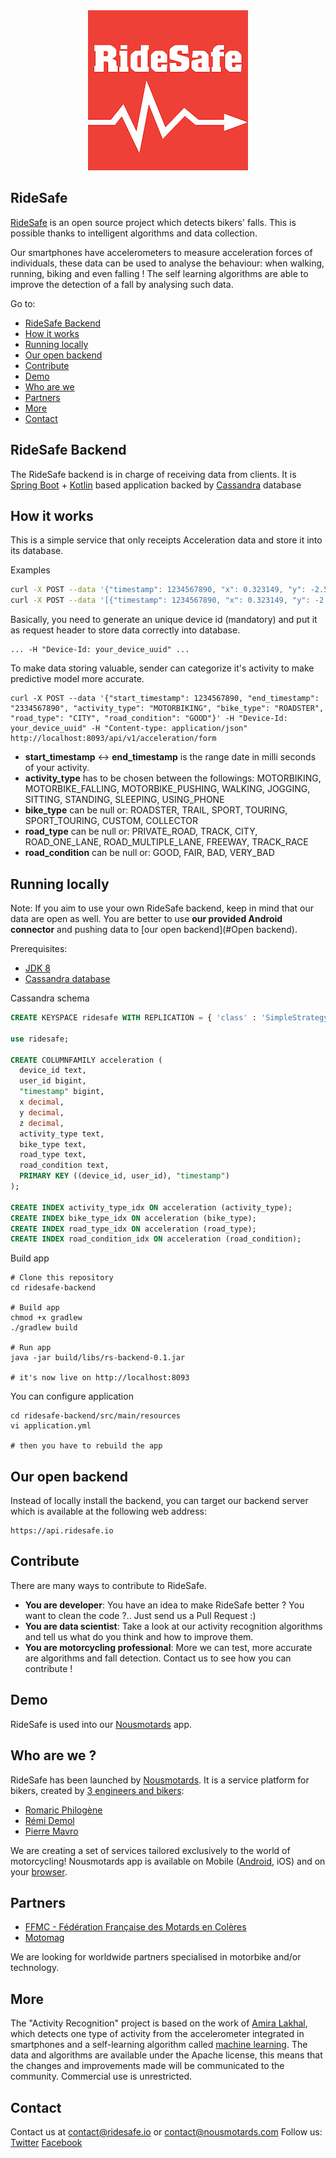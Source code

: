 <center><img src="https://raw.githubusercontent.com/ridesafe/project/gh-pages/ridesafe_256.jpg" ></center>

## RideSafe
[RideSafe](http://www.ridesafe.io) is an open source project which detects bikers' falls. This is possible thanks to intelligent algorithms and data collection.

Our smartphones have accelerometers to measure acceleration forces of individuals, these data can be used to analyse the behaviour: when walking, running, biking and even falling !
The self learning algorithms are able to improve the detection of a fall by analysing such data.

Go to:
* [RideSafe Backend](#ridesafe-backend)
* [How it works](#how-it-works)
* [Running locally](#running-locally)
* [Our open backend](#our-open-backend)
* [Contribute](#contribute)
* [Demo](#demo)
* [Who are we](#who-are-we)
* [Partners](#partners)
* [More](#more)
* [Contact](#contact)

## RideSafe Backend
The RideSafe backend is in charge of receiving data from clients. It is [Spring Boot](http://projects.spring.io/spring-boot/) + [Kotlin](https://kotlinlang.org/) based application backed by [Cassandra](http://cassandra.apache.org/) database

## How it works
This is a simple service that only receipts Acceleration data and store it into its database.

Examples
```bash
curl -X POST --data '{"timestamp": 1234567890, "x": 0.323149, "y": -2.5231, "z": 9.28387237}' -H "Device-Id: your_device_uuid" -H "Content-type: application/json" http://localhost:8093/api/v1/acceleration
curl -X POST --data '[{"timestamp": 1234567890, "x": 0.323149, "y": -2.5231, "z": 9.28387237}, ...]' -H "Device-Id: your_device_uuid" -H "Content-type: application/json" http://localhost:8093/api/v1/accelerations
```

Basically, you need to generate an unique device id (mandatory) and put it as request header to store data correctly into database.
```
... -H "Device-Id: your_device_uuid" ...
```

To make data storing valuable, sender can categorize it's activity to make predictive model more accurate.
```
curl -X POST --data '{"start_timestamp": 1234567890, "end_timestamp": "2334567890", "activity_type": "MOTORBIKING", "bike_type": "ROADSTER", "road_type": "CITY", "road_condition": "GOOD"}' -H "Device-Id: your_device_uuid" -H "Content-type: application/json" http://localhost:8093/api/v1/acceleration/form
```

* **start_timestamp** <-> **end_timestamp** is the range date in milli seconds of your activity.
* **activity_type** has to be chosen between the followings: MOTORBIKING, MOTORBIKE_FALLING, MOTORBIKE_PUSHING, WALKING, JOGGING, SITTING, STANDING, SLEEPING, USING_PHONE
* **bike_type** can be null or: ROADSTER, TRAIL, SPORT, TOURING, SPORT_TOURING, CUSTOM, COLLECTOR
* **road_type** can be null or: PRIVATE_ROAD, TRACK, CITY, ROAD_ONE_LANE, ROAD_MULTIPLE_LANE, FREEWAY, TRACK_RACE
* **road_condition** can be null or: GOOD, FAIR, BAD, VERY_BAD

## Running locally
Note: If you aim to use your own RideSafe backend, keep in mind that our data are open as well. You are better to use **our provided Android connector** and pushing data to [our open backend](#Open backend).

Prerequisites:
* [JDK 8](http://www.oracle.com/technetwork/java/javase/downloads/jdk8-downloads-2133151.html)
* [Cassandra database](http://cassandra.apache.org/download/)

Cassandra schema
```SQL
CREATE KEYSPACE ridesafe WITH REPLICATION = { 'class' : 'SimpleStrategy', 'replication_factor' : 1 };

use ridesafe;

CREATE COLUMNFAMILY acceleration (
  device_id text,
  user_id bigint,
  "timestamp" bigint,
  x decimal,
  y decimal,
  z decimal,
  activity_type text,
  bike_type text,
  road_type text,
  road_condition text,
  PRIMARY KEY ((device_id, user_id), "timestamp")
);

CREATE INDEX activity_type_idx ON acceleration (activity_type);
CREATE INDEX bike_type_idx ON acceleration (bike_type);
CREATE INDEX road_type_idx ON acceleration (road_type);
CREATE INDEX road_condition_idx ON acceleration (road_condition);
```

Build app
```
# Clone this repository
cd ridesafe-backend

# Build app
chmod +x gradlew
./gradlew build

# Run app
java -jar build/libs/rs-backend-0.1.jar

# it's now live on http://localhost:8093
```

You can configure application
```
cd ridesafe-backend/src/main/resources
vi application.yml

# then you have to rebuild the app
```

## Our open backend
Instead of locally install the backend, you can target our backend server which is available at the following web address:
```
https://api.ridesafe.io
```

## Contribute
There are many ways to contribute to RideSafe.
* **You are developer**: You have an idea to make RideSafe better ? You want to clean the code ?.. Just send us a Pull Request :)
* **You are data scientist**: Take a look at our activity recognition algorithms and tell us what do you think and how to improve them.
* **You are motorcycling professional**: More we can test, more accurate are algorithms and fall detection. Contact us to see how you can contribute !

## Demo
RideSafe is used into our [Nousmotards](https://play.google.com/store/apps/details?id=com.nousmotards.android) app.


## Who are we ?
RideSafe has been launched by [Nousmotards](https://www.nousmotards.com).
It is a service platform for bikers, created by [3 engineers and bikers](http://blog.nousmotards.com/2015/04/24/ouverture-du-blog-nousmotards/):
* [Romaric Philogène](https://fr.linkedin.com/in/romaricphilogene)
* [Rémi Demol](https://www.linkedin.com/in/demolremi/fr)
* [Pierre Mavro](https://fr.linkedin.com/in/pmavro/fr)

We are creating a set of services tailored exclusively to the world of motorcycling!
Nousmotards app is available on Mobile ([Android](https://play.google.com/store/apps/details?id=com.nousmotards.android), iOS) and on your [browser](https://www.nousmotards.com).

## Partners
* [FFMC - Fédération Française des Motards en Colères](http://ffmc.fr/)
* [Motomag](http://www.motomag.com/)

We are looking for worldwide partners specialised in motorbike and/or technology.

## More
The "Activity Recognition" project is based on the work of [Amira Lakhal](https://github.com/MiraLak), which detects one type of activity from the accelerometer integrated in smartphones and a self-learning algorithm called [machine learning](https://en.wikipedia.org/wiki/Machine_learning).
The data and algorithms are available under the Apache license, this means that the changes and improvements made will be communicated to the community.
Commercial use is unrestricted.

## Contact

Contact us at [contact@ridesafe.io](mailto:contact@ridesafe.io) or [contact@nousmotards.com](mailto:contact@nousmotards.com)
Follow us: [Twitter](https://twitter.com/Nousmotards) [Facebook](https://www.facebook.com/nousmotardsapp)